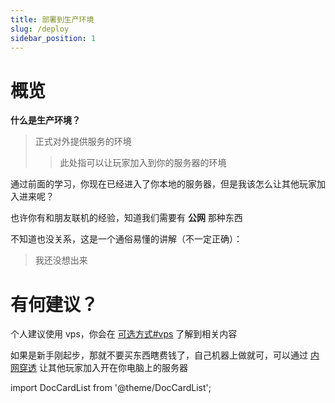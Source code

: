 ```yaml
---
title: 部署到生产环境
slug: /deploy
sidebar_position: 1
---
```


# 概览

**什么是生产环境？**

> 正式对外提供服务的环境
>
> > 此处指可以让玩家加入到你的服务器的环境

通过前面的学习，你现在已经进入了你本地的服务器，但是我该怎么让其他玩家加入进来呢？

也许你有和朋友联机的经验，知道我们需要有 **公网** 那种东西

不知道也没关系，这是一个通俗易懂的讲解（不一定正确）：

> 我还没想出来

# 有何建议？

个人建议使用 vps，你会在 [可选方式#vps](optional-mode.md#vps) 了解到相关内容

如果是新手刚起步，那就不要买东西瞎费钱了，自己机器上做就可，可以通过 [内网穿透](intranet-penetration.md) 让其他玩家加入开在你电脑上的服务器

import DocCardList from '@theme/DocCardList';

<DocCardList />
